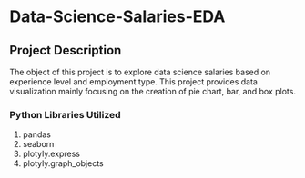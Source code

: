 # Data-Science-Salaries-EDA

## Project Description

The object of this project is to explore data science salaries based on experience level and employment type. This project provides data visualization mainly focusing on the creation of pie chart, bar, and box plots. 

### Python Libraries Utilized
1. pandas
2. seaborn
3. plotyly.express
4. plotyly.graph_objects
